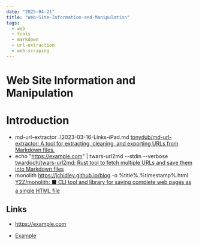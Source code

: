 ```yaml
---
date: "2025-04-21"
title: "Web-Site-Information-and-Manipulation"
tags:
  - web
  - tools
  - markdown
  - url-extraction
  - web-scraping
---
```

<!-- markdownlint-disable MD025 -->
# Web Site Information and Manipulation
<!-- markdownlint-enable MD025 -->

# Introduction

* md-url-extractor .\2023-03-16-Links-iPad.md [tonydub/md-url-extractor: A tool for extracting, cleaning, and exporting URLs from Markdown files.](https://github.com/tonydub/md-url-extractor)
* echo "https://example.com" | twars-url2md --stdin  --verbose [twardoch/twars-url2md: Rust tool to fetch multiple URLs and save them into Markdown files](https://github.com/twardoch/twars-url2md)
* monolith https://jchidley.github.io/blog -o %title%.%timestamp%.html [Y2Z/monolith: ⬛️ CLI tool and library for saving complete web pages as a single HTML file](https://github.com/y2z/monolith)

## Links

<!-- markdownlint-disable MD034 -->
* https://example.com
<!-- markdownlint-enable MD034 -->
* [Example](https://example.com)
